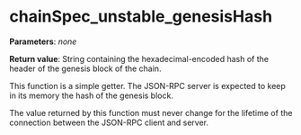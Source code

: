 # chainSpec_unstable_genesisHash

**Parameters**: *none*

**Return value**: String containing the hexadecimal-encoded hash of the header of the genesis block of the chain.

This function is a simple getter. The JSON-RPC server is expected to keep in its memory the hash of the genesis block.

The value returned by this function must never change for the lifetime of the connection between the JSON-RPC client and server.
